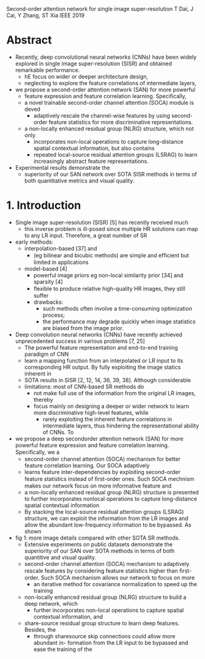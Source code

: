 Second-order attention network for single image super-resolution
T Dai, J Cai, Y Zhang, ST Xia
IEEE 2019

# Abstract

* Recently, deep convolutional neural networks (CNNs) have been widely explored
  in single image super-resolution (SISR) and obtained remarkable performance.
  * hE focus on wider or deeper architecture design, 
  * neglecting to explore the feature correlations of intermediate layers,
* we propose a second-order attention network (SAN) for more powerful 
  * feature expression and feature correlation learning. Specifically, 
  * a novel trainable second-order channel attention (SOCA) module is deved
    * adaptively rescale the channel-wise features by using second-order
      feature statistics for more discriminative representations.
  * a non-locally enhanced residual group (NLRG) structure, which not only
    * incorporates non-local operations to capture long-distance spatial
      contextual information, but also contains 
    * repeated local-source residual attention groups (LSRAG)
      to learn increasingly abstract feature representations.
* Experimental results demonstrate the 
  * superiority of our SAN network over SOTA SISR methods in terms of
    both quantitative metrics and visual quality.

# 1. Introduction

* Single image super-resolution (SISR) [5] has recently received much
  * this inverse problem is ill-posed since multiple HR solutions can map to
    any LR input. Therefore, a great number of SR 
* early methods: 
  * interpolation-based [37] and 
    * (eg bilinear and bicubic methods) are simple and efﬁcient but limited in applications
  * model-based [4]
    * powerful image priors eg non-local similarity prior [34] and sparsity [4]
    * ﬂexible to produce relative high-quality HR images, they still suffer
    * drawbacks: 
      * such methods often involve a time-consuming optimization process; 
      * the performance may degrade quickly when image statistics are biased from the image prior.
* Deep convolution neural networks (CNNs) have recently achieved
  unprecedented success in various problems [7, 25]
  * The powerful feature representation and end-to-end training paradigm of CNN
  * learn a mapping function from an interpolated or LR input to its
    corresponding HR output. By fully exploiting the image statics inherent in
  * SOTA results in SISR [2, 12, 14, 36, 39, 38]. Although considerable
  * limitations: most of CNN-based SR methods do 
    * not make full use of the information from the original LR images, thereby
    * focus mainly on designing a deeper or wider network to learn more
      discriminative high-level features, while
      * rarely exploiting the inherent feature correlations in intermediate
        layers, thus hindering the representational ability of CNNs.  To
* we propose a deep secondorder attention network (SAN) for more powerful
  feature expression and feature correlation learning. Speciﬁcally, we a
  * second-order channel attention (SOCA) mechanism for better feature
    correlation learning. Our SOCA adaptively 
  * learns feature inter-dependencies by exploiting second-order feature
    statistics instead of ﬁrst-order ones.
Such SOCA mechnism makes our network focus on more informative feature and
  * a non-locally enhanced residual group (NLRG) structure is presented to
    further incorporates nonlocal operations to capture long-distance spatial
    contextual information
  * By stacking the local-source residual attention groups (LSRAG) structure,
    we can exploit the information from the LR images and allow the abundant
    low-frequency information to be bypassed. As shown
* fig 1: more image details compared with other SOTA SR methods.
  * Extensive experiments on public datasets demonstrate the superiority of our
    SAN over SOTA methods in terms of both quantitive and visual quality.
  * second-order channel attention (SOCA) mechanism to
    adaptively rescale features by considering feature statistics higher than
    ﬁrst-order. Such SOCA mechanism allows our network to focus on more
    * an iterative method for covariance normalization to speed up the training
  * non-locally enhanced residual group (NLRG) structure to build a deep
    network, which 
    * further incorporates non-local operations to capture spatial
      contextual information, and 
  * share-source residual group structure to learn deep features. Besides, the
    * through sharesource skip connections could allow more abundant in-
      formation from the LR input to be bypassed and ease the training of the

